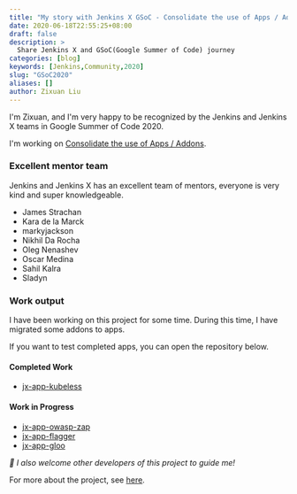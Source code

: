 ```yaml
---
title: "My story with Jenkins X GSoC - Consolidate the use of Apps / Addons"
date: 2020-06-18T22:55:25+08:00
draft: false
description: >
  Share Jenkins X and GSoC(Google Summer of Code) journey
categories: [blog]
keywords: [Jenkins,Community,2020]
slug: "GSoC2020"
aliases: []
author: Zixuan Liu
---
```


I'm Zixuan, and I'm very happy to be recognized by the Jenkins and Jenkins X teams in Google Summer of Code 2020.

I'm working on [Consolidate the use of Apps / Addons](https://jenkins.io/projects/gsoc/2020/project-ideas/jenkins-x-apps-consolidation/).

### Excellent mentor team

Jenkins and Jenkins X has an excellent team of mentors, everyone is very kind and super knowledgeable.

* James Strachan
* Kara de la Marck
* markyjackson
* Nikhil Da Rocha
* Oleg Nenashev
* Oscar Medina
* Sahil Kalra
* Sladyn

### Work output

I have been working on this project for some time.
During this time, I have migrated some addons to apps.

If you want to test completed apps, you can open the repository below.

#### Completed Work

* [jx-app-kubeless](https://github.com/jenkins-x-apps/jx-app-kubeless)

#### Work in Progress

* [jx-app-owasp-zap](https://github.com/nodece/jx-app-owasp-zap)
* [jx-app-flagger](https://github.com/nodece/jx-app-flagger)
* [jx-app-gloo](https://github.com/nodece/jx-app-gloo)

*🙌 I also welcome other developers of this project to guide me!*

For more about the project, see [here](https://www.jenkins.io/projects/gsoc/2020/projects/jenkins-x-apps-consolidation/).
